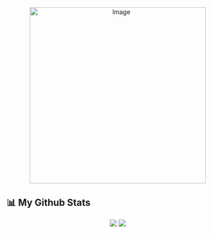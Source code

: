 <div align="center">
    <img src="https://github.com/user-attachments/assets/9d15f45d-b162-4619-a2d0-d3678bf2d379" width="400" alt="Image">
</div>


## 📊 My Github Stats
<div align="center">
   <img src="https://github-readme-stats.vercel.app/api?username=Kohl-codes&show_icons=true&count_private=true&theme=react&hide_border=true&bg_color=0D1117">
   <img src="https://github-readme-stats.vercel.app/api/top-langs/?username=Kohl-codes&langs_count=8&count_private=true&layout=compact&theme=react&hide_border=true&bg_color=0D1117"/>
</div>


